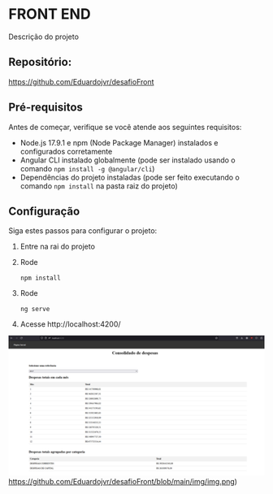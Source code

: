 # FRONT END

Descrição do projeto

## Repositório:
https://github.com/Eduardojvr/desafioFront

## Pré-requisitos

Antes de começar, verifique se você atende aos seguintes requisitos:

- Node.js 17.9.1 e npm (Node Package Manager) instalados e configurados corretamente
- Angular CLI instalado globalmente (pode ser instalado usando o comando `npm install -g @angular/cli`)
- Dependências do projeto instaladas (pode ser feito executando o comando `npm install` na pasta raiz do projeto)

## Configuração

Siga estes passos para configurar o projeto:

1. Entre na rai do projeto

2. Rode
    ```shell
    npm install

3. Rode 
    ```shell
    ng serve
    
4. Acesse
    http://localhost:4200/

 ![img](https://github.com/Eduardojvr/desafioFront/blob/main/img/img.png)https://github.com/Eduardojvr/desafioFront/blob/main/img/img.png)
